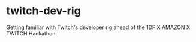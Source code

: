 # twitch-dev-rig
Getting familiar with Twitch's developer rig ahead of the 1DF X AMAZON X TWITCH Hackathon.
